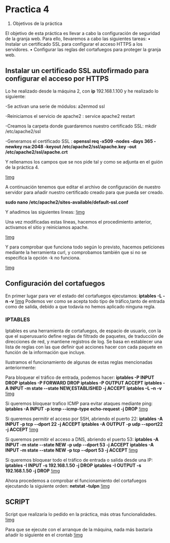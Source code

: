 # Practica 4 #

1. Objetivos de la práctica

El objetivo de esta práctica es llevar a cabo la configuración de seguridad de la granja
web. Para ello, llevaremos a cabo las siguientes tareas:
• Instalar un certificado SSL para configurar el acceso HTTPS a los servidores.
• Configurar las reglas del cortafuegos para proteger la granja web.

## Instalar un certificado SSL autofirmado para configurar el acceso por HTTPS ##

Lo he realizado desde la máquina 2, con **ip** 192.168.1.100 y he realizado lo siguiente:

-Se activan una serie de módulos: a2enmod ssl

-Reiniciamos el servicio de apache2 : service apache2 restart

-Creamos la carpeta donde guardaremos nuestro certificado SSL: mkdir /etc/apache2/ssl

-Generamos el certificado SSL : **openssl req -x509 -nodes -days 365 -newkey rsa:2048 -keyout /etc/apache2/ssl/apache.key -out /etc/apache2/ssl/apache.crt** 

Y rellenamos los campos que se nos pide tal y como se adjunta en el guión de la práctica 4.

[!img](https://github.com/SergioCruzPerez/SWAP-UGR/blob/master/Practica4/fotos/imagen1)

A continuación tenemos que editar el archivo de configuración de nuestro servidor para añadir nuestro certificado creado para que pueda ser creado.

**sudo nano /etc/apache2/sites-available/default-ssl.conf**

Y añadimos las siguientes líneas:
[!img](https://github.com/SergioCruzPerez/SWAP-UGR/blob/master/Practica4/fotos/imagen2)

Una vez modificadas estas líneas, hacemos el procedimiento anterior, activamos el sitio y reiniciamos apache.

[!img](https://github.com/SergioCruzPerez/SWAP-UGR/blob/master/Practica4/fotos/imagen3)

Y para comprobar que funciona todo según lo previsto, hacemos peticiones mediante la herramienta curl, y comprobamos también que si no se especifica la opción -k no funciona.

[!img](https://github.com/SergioCruzPerez/SWAP-UGR/blob/master/Practica4/fotos/imagen4)

## Configuración del cortafuegos ##
En primer lugar para ver el estado del cortafuegos ejecutamos: **iptables -L -n -v**
[!img](https://github.com/SergioCruzPerez/SWAP-UGR/blob/master/Practica4/fotos/imagen5)
Podemos ver como se acepta todo tipo de tráfico,tanto de entrada como de salida, debido a que todavía no hemos aplicado ninguna regla.

### IPTABLES ###
Iptables es una herramienta de cortafuegos, de espacio de usuario, con la que el superusuario define reglas de filtrado de paquetes, de traducción de direcciones de red, y mantiene registros de log.
Se basa en establecer una lista de reglas con las que definir qué acciones hacer con cada paquete en función de la información que incluye.

Ilustramos el funcionamiento de algunas de estas reglas mencionadas anteriormente:

Para bloquear el tráfico de entrada, podemos hacer:
**iptables -P INPUT DROP**
**iptables -P FORWARD DROP**
**iptables -P OUTPUT ACCEPT**
**iptables -A INPUT -m state --state NEW,ESTABLISHED -j ACCEPT**
**iptables –L –n -v**
[!img](https://github.com/SergioCruzPerez/SWAP-UGR/blob/master/Practica4/fotos/imagen6)

Si queremos bloquear trafico ICMP para evitar ataques mediante ping:
**iptables -A INPUT -p icmp --icmp-type echo-request -j DROP**
[!img](https://github.com/SergioCruzPerez/SWAP-UGR/blob/master/Practica4/fotos/imagen7)

Si queremos permitir el acceso por SSH, abriendo el puerto 22:
**iptables -A INPUT -p tcp --dport 22 -j ACCEPT**
**iptables -A OUTPUT -p udp --sport22 -j ACCEPT**
[!img](https://github.com/SergioCruzPerez/SWAP-UGR/blob/master/Practica4/fotos/imagen8)

Si queremos permitir el acceso a DNS, abriendo el puerto 53:
**iptables -A INPUT -m state --state NEW -p udp --dport 53 -j ACCEPT**
**iptables -A INPUT -m state --state NEW -p tcp --dport 53 -j ACCEPT**
[!img](https://github.com/SergioCruzPerez/SWAP-UGR/blob/master/Practica4/fotos/imagen9)

Si queremos bloquear todo el tráfico de entrada o salida desde una IP:
**iptables -I INPUT -s 192.168.1.50 -j DROP**
**iptables -I OUTPUT -s 192.168.1.50 -j DROP**
[!img](https://github.com/SergioCruzPerez/SWAP-UGR/blob/master/Practica4/fotos/imagen10)

Ahora procedemos a comprobar el funcionamiento del cortafuegos ejecutando la siguiente orden:
**netstat -tulpn**
[!img](https://github.com/SergioCruzPerez/SWAP-UGR/blob/master/Practica4/fotos/imagen11)

## SCRIPT ##
Script que realizaría lo pedido en la práctica, más otras funcionalidades.
[!img](https://github.com/SergioCruzPerez/SWAP-UGR/blob/master/Practica4/fotos/imagen12)

Para que se ejecute con el arranque de la máquina, nada más bastaría añadir lo siguiente en el crontab
[!img](https://github.com/SergioCruzPerez/SWAP-UGR/blob/master/Practica4/fotos/imagen13)





